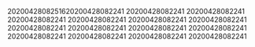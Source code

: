 2020042808251620200428082241
20200428082241
20200428082241
20200428082241
20200428082241
20200428082241
20200428082241
20200428082241
20200428082241
20200428082241
20200428082241
20200428082241
20200428082241
20200428082241
20200428082241
